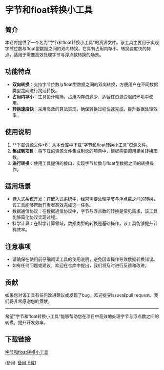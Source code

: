 # 字节和float转换小工具

## 简介

本仓库提供了一个名为“字节和float转换小工具”的资源文件。该工具主要用于实现字节位数与float型数据之间的双向转换。它具有占用内存小、转换速度快的特点，适用于需要高效处理字节与浮点数转换的场景。

## 功能特点

- **双向转换**：支持字节位数与float型数据之间的双向转换，方便用户在不同数据类型之间进行灵活转换。
- **占用内存小**：工具设计精简，占用内存资源少，适合在资源受限的环境中使用。
- **转换速度快**：采用高效的算法实现，确保转换过程快速完成，提升数据处理效率。

## 使用说明

1. **下载资源文件*8：从本仓库中下载“字节和float转换小工具”资源文件。
2. **集成到项目**：将下载的资源文件集成到您的项目中，根据需要调用相关转换函数。
3. **进行转换**：使用工具提供的接口，实现字节位数与float型数据之间的转换操作。

## 适用场景

- 嵌入式系统开发：在嵌入式系统中，经常需要处理字节与浮点数之间的转换，该工具能够帮助开发者高效完成这一任务。
- 数据通信协议：在数据通信协议中，字节与浮点数的转换是常见需求，该工具能够简化协议实现过程。
- 科学计算：在科学计算领域，数据类型的转换是基础操作，该工具能够提升计算效率。

## 注意事项

- 请确保在使用前仔细阅读工具的使用说明，避免因误操作导致数据转换错误。
- 如有任何问题或建议，欢迎在仓库中提出，我们将及时进行反馈和改进。

## 贡献

如果您对该工具有任何改进建议或发现了bug，欢迎提交issue或pull request，我们将非常感谢您的贡献。

---

希望“字节和float转换小工具”能够帮助您在项目中高效地处理字节与浮点数之间的转换，提升开发效率。

## 下载链接
[字节和float转换小工具](https://pan.quark.cn/s/3dd626215197) 

(备用: [备用下载](https://pan.baidu.com/s/14tInUkKW9FT6kpF1FE5QyQ?pwd=68b2))
